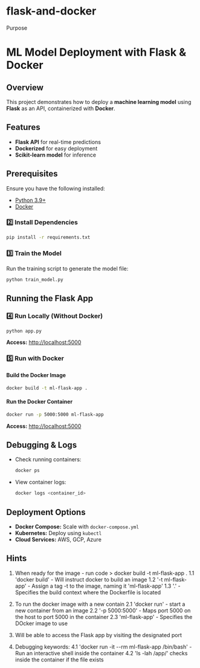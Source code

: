 # flask-and-docker
Purpose 
# ML Model Deployment with Flask & Docker

## Overview
This project demonstrates how to deploy a **machine learning model** using **Flask** as an API, containerized with **Docker**.

## Features
- **Flask API** for real-time predictions
- **Dockerized** for easy deployment
- **Scikit-learn model** for inference

## Prerequisites
Ensure you have the following installed:
- [Python 3.9+](https://www.python.org/downloads/)
- [Docker](https://www.docker.com/get-started)


### 2️⃣ Install Dependencies
```bash
pip install -r requirements.txt
```

### 3️⃣ Train the Model
Run the training script to generate the model file:
```bash
python train_model.py
```

## Running the Flask App
### 4️⃣ Run Locally (Without Docker)
```bash
python app.py
```
**Access:** [http://localhost:5000](http://localhost:5000)

### 5️⃣ Run with Docker
#### **Build the Docker Image**
```bash
docker build -t ml-flask-app .
```

#### **Run the Docker Container**
```bash
docker run -p 5000:5000 ml-flask-app
```
**Access:** [http://localhost:5000](http://localhost:5000)

<!--
## API Endpoints
### **GET /health**
**Check API status**
```bash
curl http://localhost:5000/health
```
#### **Response**
```json
{"status": "ok"}
```

### **POST /predict**
**Make a prediction**
```bash
curl -X POST http://localhost:5000/predict \
     -H "Content-Type: application/json" \
     -d '{"features": [1.5, 2.3, 3.1]}'
```
#### **Response Example**
```json
{"prediction": 1}
```
-->
## Debugging & Logs
- Check running containers:
  ```bash
  docker ps
  ```
- View container logs:
  ```bash
  docker logs <container_id>
  ```

## Deployment Options
- **Docker Compose:** Scale with `docker-compose.yml`
- **Kubernetes:** Deploy using `kubectl`
- **Cloud Services:** AWS, GCP, Azure


## Hints
1. When ready for the image - run code > docker build -t ml-flask-app . 
    1.1 'docker build' - Will instruct docker to build an image
    1.2 '-t ml-flask-app' - Assign a tag -t to the image, naming it 'ml-flask-app'
    1.3 '.' - Specifies the build context where the Dockerfile is located

2. To run the docker image with a new contain
    2.1 'docker run' - start a new container from an image
    2.2 '-p 5000:5000' - Maps port 5000 on the host to port 5000 in the container
    2.3 'ml-flask-app' - Specifies the DOcker image to use

3. Will be able to access the Flask app by visiting the designated port

4. Debugging keywords:
    4.1 'docker run -it --rm ml-flask-app /bin/bash' - Run an interactive shell inside the container
    4.2 'ls -lah /app/' checks inside the container if the file exists


